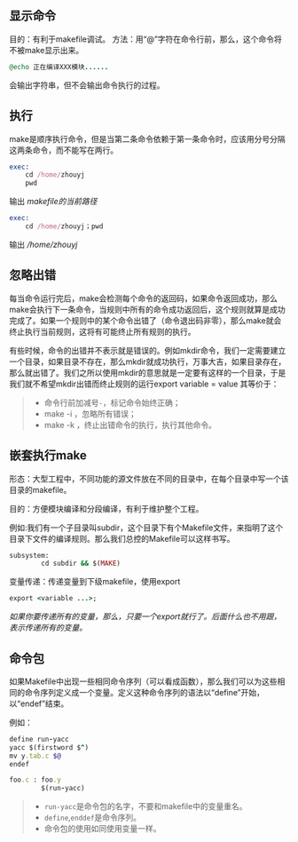## 显示命令

目的：有利于makefile调试。
方法：用“@”字符在命令行前，那么，这个命令将不被make显示出来。

```ruby
@echo 正在编译XXX模块......
```
会输出字符串，但不会输出命令执行的过程。

## 执行

make是顺序执行命令，但是当第二条命令依赖于第一条命令时，应该用分号分隔这两条命令，而不能写在两行。

```ruby
exec:
	cd /home/zhouyj
    pwd
```

输出  *makefile的当前路径*

```ruby
exec:
	cd /home/zhouyj；pwd
```

输出  */home/zhouyj*

## 忽略出错

每当命令运行完后，make会检测每个命令的返回码，如果命令返回成功，那么make会执行下一条命令，当规则中所有的命令成功返回后，这个规则就算是成功完成了。如果一个规则中的某个命令出错了（命令退出码非零），那么make就会终止执行当前规则，这将有可能终止所有规则的执行。

有些时候，命令的出错并不表示就是错误的。例如mkdir命令，我们一定需要建立一个目录，如果目录不存在，那么mkdir就成功执行，万事大吉，如果目录存在，那么就出错了。我们之所以使用mkdir的意思就是一定要有这样的一个目录，于是我们就不希望mkdir出错而终止规则的运行export variable = value
其等价于：

> * 命令行前加减号`-`，标记命令始终正确；
> * make -i ，忽略所有错误；
> * make -k ，终止出错命令的执行，执行其他命令。

## 嵌套执行make

形态：大型工程中，不同功能的源文件放在不同的目录中，在每个目录中写一个该目录的makefile。

目的：方便模块编译和分段编译，有利于维护整个工程。

例如:我们有一个子目录叫subdir，这个目录下有个Makefile文件，来指明了这个目录下文件的编译规则。那么我们总控的Makefile可以这样书写。

```ruby
subsystem:
        cd subdir && $(MAKE)
```

变量传递：传递变量到下级makefile，使用export

```ruby
export <variable ...>;
```
*如果你要传递所有的变量，那么，只要一个export就行了。后面什么也不用跟，表示传递所有的变量。*

## 命令包

如果Makefile中出现一些相同命令序列（可以看成函数），那么我们可以为这些相同的命令序列定义成一个变量。定义这种命令序列的语法以“define”开始，以“endef”结束。

例如：
```ruby
define run-yacc
yacc $(firstword $^)
mv y.tab.c $@
endef
```

```ruby
foo.c : foo.y
        $(run-yacc)
```
> * `run-yacc`是命令包的名字，不要和makefile中的变量重名。
> * `define`,`enddef`是命令序列。
> * 命令包的使用如同使用变量一样。







